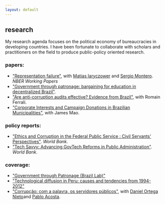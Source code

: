 ```yaml
---
layout: default
---
```


## research

My research agenda focuses on the political economy of bureaucracies in developing countries. I have been fortunate to collaborate with scholars and practitioners on the field to produce public-policy oriented research.

### papers:

- ["Representation failure"](https://www.nber.org/papers/w29965), with [Matias Iaryczower](https://scholar.princeton.edu/miaryc/home) and [Sergio Montero](https://www.sas.rochester.edu/psc/smontero/). *NBER Working Papers*
- ["Government through patronage: bargaining for education in decentralized Brazil"](/files/papers/patronage_education.pdf).
- ["Are anti-corruption audits effective? Evidence from Brazil"](https://papers.ssrn.com/sol3/papers.cfm?abstract_id=3499117), with Romain Ferrali.
- ["Corporate Interests and Campaign Donations in Brazilian Municipalities"](/files/papers/campaign_portfolio.pdf), with James Mao.

### policy reports:

- ["Ethics and Corruption in the Federal Public Service : Civil Servants' Perspectives"](https://documents.worldbank.org/en/publication/documents-reports/documentdetail/129401636585714972/%c3%89tica-e-corrup%c3%a7%c3%a3o-no-servicio-p%c3%bablico-federal-a-perspectiva-dos-servidores). *World Bank*.
- ["Tech Savvy: Advancing GovTech Reforms in Public Administration"](https://documents.worldbank.org/en/publication/documents-reports/documentdetail/099400004112257749/p1754970d6c6420f00ab5905f7004ba9c2f). *World Bank*.

### coverage:

- ["Government through Patronage (Brazil Lab)"](https://brazillab.princeton.edu/news/brazil-lab-inaugurates-works-progress-forum)
- ["Technological diffusion in Peru: causes and tendencies from 1994-2012"](http://cies.org.pe/sites/default/files/files/articulos/economiaysociedad/mt5-innovacion_cenagro_2-7-15.pdf)
- ["Corrupção: com a palavra, os servidores públicos"](https://www1.folha.uol.com.br/colunas/pablo-acosta/2021/12/corrupcao-com-a-palavra-os-servidores-publicos.shtml), with [Daniel Ortega Nieto](https://blogs.worldbank.org/team/daniel-ortega-nieto)and [Pablo Acosta](https://www1.folha.uol.com.br/colunas/pablo-acosta/).